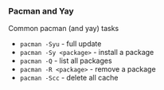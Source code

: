 ### Pacman and Yay

Common pacman (and yay) tasks
* `pacman -Syu` - full update
* `pacman -Sy <package>` - install a package 
* `pacman -Q` - list all packages
* `pacman -R <package>` - remove a package
* `pacman -Scc` - delete all cache


